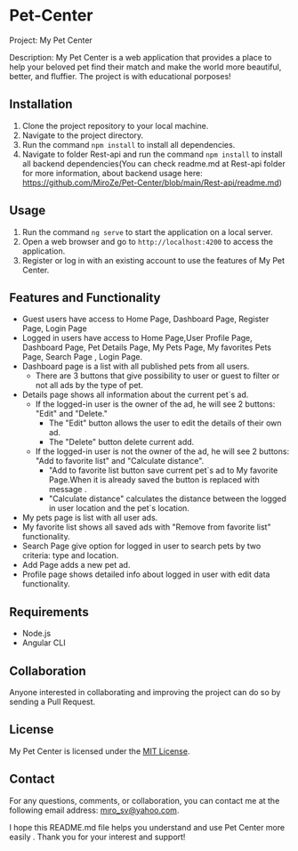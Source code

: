 # Pet-Center
Project: My Pet Center

Description: My Pet Center is a web application that provides a place to help your beloved pet find their match and make the world more beautiful, better, and fluffier.
            The project is with educational porposes!

## Installation
1. Clone the project repository to your local machine.
2. Navigate to the project directory.
3. Run the command `npm install` to install all dependencies.
4. Navigate to folder Rest-api and run the command `npm install` to install all backend dependencies(You can check readme.md at Rest-api folder for more information, about backend usage here: https://github.com/MiroZe/Pet-Center/blob/main/Rest-api/readme.md)

## Usage
1. Run the command `ng serve` to start the application on a local server.
2. Open a web browser and go to `http://localhost:4200` to access the application.
3. Register or log in with an existing account to use the features of My Pet Center.

## Features and Functionality
- Guest users have access to Home Page, Dashboard Page, Register Page, Login Page
- Logged in users have access to Home Page,User Profile Page, Dashboard Page, Pet Details Page, My Pets Page, My favorites Pets Page, Search Page , Login Page.
- Dashboard page is a list with all published pets from all users.
  - There are 3 buttons that give possibility to user or guest to filter or not all ads by the type of pet.
- Details page shows all information about the current pet`s ad.
  - If the logged-in user is the owner of the ad, he will see 2 buttons: "Edit" and "Delete."
    - The "Edit" button allows the user to edit the details of their own ad.
    - The "Delete" button delete current add.
  - If the logged-in user is not the owner of the ad, he will see 2 buttons: "Add to favorite list" and "Calculate distance".
    - "Add to favorite list button save current pet`s ad to My favorite Page.When it is already saved the button is replaced with message .
    - "Calculate distance" calculates the distance between the logged in user location and the pet`s location.
- My pets page is list with all user ads.
- My favorite list shows all saved ads with "Remove from favorite list" functionality.
- Search Page give option for logged in user to search pets by two criteria: type and location.
- Add Page adds a new pet ad.
- Profile page shows detailed info about logged in user with edit data functionality.

## Requirements
- Node.js
- Angular CLI

## Collaboration
Anyone interested in collaborating and improving the project can do so by sending a Pull Request.

## License
My Pet Center is licensed under the [MIT License](https://opensource.org/licenses/MIT).

## Contact
For any questions, comments, or collaboration, you can contact me at the following email address: mıro_sv@yahoo.com.

I hope this README.md file helps you understand and use  Pet Center more easily . Thank you for your interest and support!
